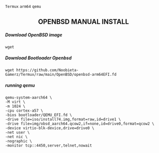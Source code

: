 `Termux` `arm64` `qemu`
<h2><p align="center">OPENBSD MANUAL INSTALL</p></h2>

##### Download OpenBSD image
```
wget
```
##### Download Bootloader Openbsd
```
wget https://github.com/Noobieta-Gamerz/Termux/raw/main/OpenBSD/openbsd-arm64EFI.fd
```
##### running qemu
```
qemu-system-aarch64 \
-M virt \
-m 1024 \
-cpu cortex-a57 \
-bios bootloader/QEMU_EFI.fd \
-drive file=iso/install74.img,format=raw,id=drive1 \
-drive file=img/obsd_aarch64.qcow2,if=none,id=drive0,format=qcow2 \
-device virtio-blk-device,drive=drive0 \
-net user \
-net nic \
-nographic \
-monitor tcp::4450,server,telnet,nowait
```
